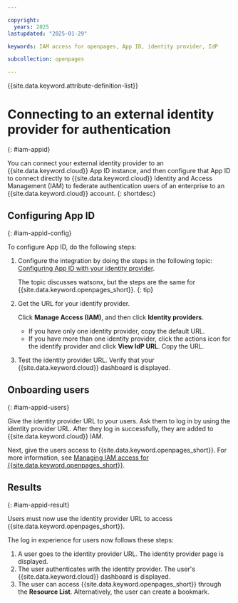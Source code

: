 ```yaml
---

copyright:
  years: 2025
lastupdated: "2025-01-29"

keywords: IAM access for openpages, App ID, identity provider, IdP

subcollection: openpages

---
```


{{site.data.keyword.attribute-definition-list}}


# Connecting to an external identity provider for authentication
{: #iam-appid}

You can connect your external identity provider to an {{site.data.keyword.cloud}} App ID instance, and then configure that App ID to connect directly to {{site.data.keyword.cloud}} Identity and Access Management (IAM) to federate authentication users of an enterprise to an {{site.data.keyword.cloud}} account.
{: shortdesc}


## Configuring App ID
{: #iam-appid-config}

To configure App ID, do the following steps:
1. Configure the integration by doing the steps in the following topic: [Configuring App ID with your identity provider](https://www.ibm.com/docs/en/watsonx/saas?topic=overview-configuring-app-id-your-identity-provider).

    The topic discusses watsonx, but the steps are the same for {{site.data.keyword.openpages_short}}.
    {: tip}

3. Get the URL for your identify provider.

   Click **Manage Access (IAM)**, and then click **Identity providers**.
   - If you have only one identity provider, copy the default URL.
   - If you have more than one identity provider, click the actions icon for the identify provider and click **View IdP URL**. Copy the URL.

2. Test the identity provider URL. Verify that your {{site.data.keyword.cloud}} dashboard is displayed.

## Onboarding users
{: #iam-appid-users}

Give the identity provider URL to your users. Ask them to log in by using the identity provider URL. After they log in successfully, they are added to {{site.data.keyword.cloud}} IAM.

Next, give the users access to {{site.data.keyword.openpages_short}}. For more information, see [Managing IAM access for {{site.data.keyword.openpages_short}}](/docs/openpages?topic=openpages-iam-openpages&interface=ui).

## Results
{: #iam-appid-result}

Users must now use the identity provider URL to access {{site.data.keyword.openpages_short}}.

The log in experience for users now follows these steps:
1. A user goes to the identity provider URL. The identity provider page is displayed.
2. The user authenticates with the identity provider. The user's {{site.data.keyword.cloud}} dashboard is displayed.
3. The user can access {{site.data.keyword.openpages_short}} through the **Resource List**. Alternatively, the user can create a bookmark.
